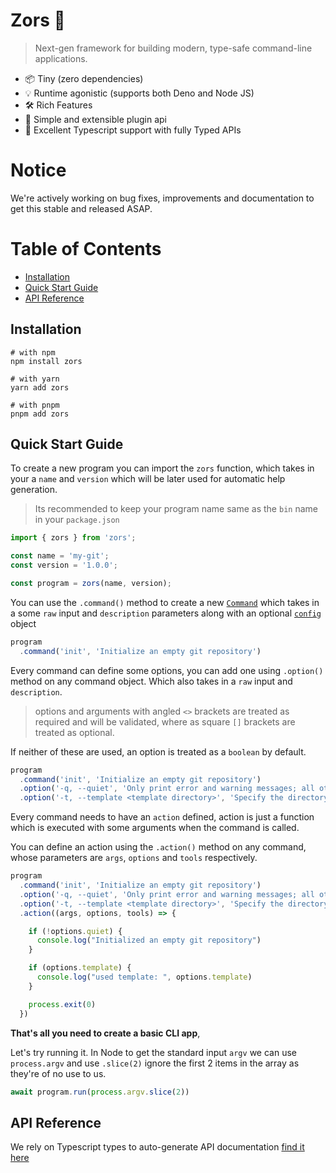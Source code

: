 # Zors 🥇

> Next-gen framework for building modern, type-safe command-line applications.

- 📦 Tiny (zero dependencies)
- 💡 Runtime agonistic (supports both Deno and Node JS)
- 🛠️ Rich Features
- 🔩 Simple and extensible plugin api
- 🔑 Excellent Typescript support with fully Typed APIs

# Notice
We're actively working on bug fixes, improvements and documentation to get this stable and released ASAP.

# Table of Contents

- [Installation](#Installation)
- [Quick Start Guide](#Quick-start-guide)
- [API Reference](#API-reference)


## Installation
```shell
# with npm
npm install zors

# with yarn
yarn add zors

# with pnpm
pnpm add zors
```

## Quick Start Guide

To create a new program you can import the `zors` function, which takes in your a `name` and `version` 
which will be later used for automatic help generation. 

> Its recommended to keep your program name same as the `bin` name in your `package.json`

```ts
import { zors } from 'zors';

const name = 'my-git';
const version = '1.0.0';

const program = zors(name, version);
```

You can use the `.command()` method to create a new [`Command`]() which takes in a some `raw` input and `description` parameters along with an optional [`config`](###command-config) object

```ts
program
  .command('init', 'Initialize an empty git repository')
```

Every command can define some options, you can add one using `.option()` method on any command object. Which also takes in a `raw` input and `description`.

> options and arguments with angled `<>` brackets are treated as required and will be validated, where as square `[]` brackets are treated as optional. 

If neither of these are used, an option is treated as a `boolean` by default.

```ts
program
  .command('init', 'Initialize an empty git repository')
  .option('-q, --quiet', 'Only print error and warning messages; all other output will be suppressed.')
  .option('-t, --template <template directory>', 'Specify the directory from which templates will be used.')
```

Every command needs to have an `action` defined, action is just a function which is executed with some arguments when the command is called.

You can define an action using the `.action()` method on any command, whose parameters are `args`, `options` and `tools` respectively.

```ts
program
  .command('init', 'Initialize an empty git repository')
  .option('-q, --quiet', 'Only print error and warning messages; all other output will be suppressed.')
  .option('-t, --template <template directory>', 'Specify the directory from which templates will be used.')
  .action((args, options, tools) => {

    if (!options.quiet) {
      console.log("Initialized an empty git repository")
    }

    if (options.template) {
      console.log("used template: ", options.template)
    }

    process.exit(0) 
  })
```

**That's all you need to create a basic CLI app**, 

Let's try running it. In Node to get the standard input `argv` we can use `process.argv` and use `.slice(2)` ignore the first 2 items in the array as they're of no use to us. 

```ts
await program.run(process.argv.slice(2))
```

## API Reference

We rely on Typescript types to auto-generate API documentation [find it here](https://paka.dev/npm/zors)